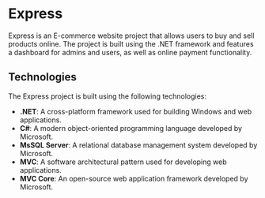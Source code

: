 # Express

Express is an E-commerce website project that allows users to buy and sell products online. The project is built using the .NET framework and features a dashboard for admins and users, as well as online payment functionality.

## Technologies

The Express project is built using the following technologies:

- **.NET**: A cross-platform framework used for building Windows and web applications.
- **C#**: A modern object-oriented programming language developed by Microsoft.
- **MsSQL Server**: A relational database management system developed by Microsoft.
- **MVC**: A software architectural pattern used for developing web applications.
- **MVC Core**: An open-source web application framework developed by Microsoft.

